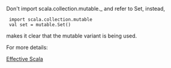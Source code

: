 Don't import scala.collection.mutable._ and refer to Set, instead,

     import scala.collection.mutable
     val set = mutable.Set()

 makes it clear that the mutable variant is being used.

 For more details:

 [Effective Scala](https://twitter.github.io//effectivescala/#Collections-Use)
